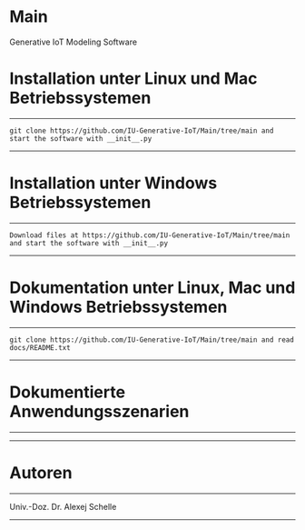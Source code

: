 # Main
Generative IoT Modeling Software

# Installation unter Linux und Mac Betriebssystemen
*********************************************************************************************************************
    git clone https://github.com/IU-Generative-IoT/Main/tree/main and start the software with __init__.py
*********************************************************************************************************************

# Installation unter Windows Betriebssystemen
*********************************************************************************************************************
    Download files at https://github.com/IU-Generative-IoT/Main/tree/main and start the software with __init__.py
*********************************************************************************************************************

# Dokumentation unter Linux, Mac und Windows Betriebssystemen
*********************************************************************************************************************
    git clone https://github.com/IU-Generative-IoT/Main/tree/main and read docs/README.txt
*********************************************************************************************************************

# Dokumentierte Anwendungsszenarien
*********************************************************************************************************************

    
*********************************************************************************************************************

# Autoren

*********************************************************************************************************************

Univ.-Doz. Dr. Alexej Schelle

*********************************************************************************************************************



